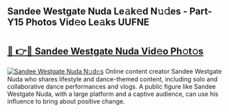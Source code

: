 ## Sandee Westgate Nuda Le𝚊k𝚎d N𝚞𝚍es - Part-Y15 Photos Vid𝚎o Le𝚊ks UUFNE

# <h2><a href="http://fbbm2ho.evod.top/?m=Sandee+Westgate+Nuda">🔗 👉🔴 Sandee Westgate Nuda Vid𝚎o Ph𝚘t𝚘s</a></h2>

[![Sandee Westgate Nuda N𝚞d𝚎s](https://i.imgur.com/8V9OHl7.gif)](http://fbbm2ho.evod.top/?m=Sandee+Westgate+Nuda)
Online content creator Sandee Westgate Nuda who shares lifestyle and dance-themed content, including solo and collaborative dance performances and vlogs. A public figure like Sandee Westgate Nuda, with a large platform and a captive audience, can use his influence to bring about positive change. 
